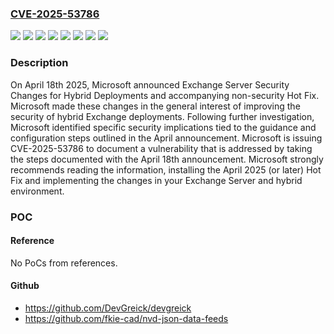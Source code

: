 ### [CVE-2025-53786](https://cve.mitre.org/cgi-bin/cvename.cgi?name=CVE-2025-53786)
![](https://img.shields.io/static/v1?label=Product&message=Microsoft%20Exchange%20Server%202016%20Cumulative%20Update%2023&color=blue)
![](https://img.shields.io/static/v1?label=Product&message=Microsoft%20Exchange%20Server%202019%20Cumulative%20Update%2014&color=blue)
![](https://img.shields.io/static/v1?label=Product&message=Microsoft%20Exchange%20Server%202019%20Cumulative%20Update%2015&color=blue)
![](https://img.shields.io/static/v1?label=Product&message=Microsoft%20Exchange%20Server%20Subscription%20Edition%20RTM&color=blue)
![](https://img.shields.io/static/v1?label=Version&message=15.01.0%20&color=brightgreen)
![](https://img.shields.io/static/v1?label=Version&message=15.02.0%20&color=brightgreen)
![](https://img.shields.io/static/v1?label=Version&message=15.02.0.0%20&color=brightgreen)
![](https://img.shields.io/static/v1?label=Vulnerability&message=CWE-287%3A%20Improper%20Authentication&color=brightgreen)

### Description

On April 18th 2025, Microsoft announced Exchange Server Security Changes for Hybrid Deployments and accompanying non-security Hot Fix. Microsoft made these changes in the general interest of improving the security of hybrid Exchange deployments. Following further investigation, Microsoft identified specific security implications tied to the guidance and configuration steps outlined in the April announcement. Microsoft is issuing CVE-2025-53786 to document a vulnerability that is addressed by taking the steps documented with the April 18th announcement. Microsoft strongly recommends reading the information, installing the April 2025 (or later) Hot Fix and implementing the changes in your Exchange Server and hybrid environment.

### POC

#### Reference
No PoCs from references.

#### Github
- https://github.com/DevGreick/devgreick
- https://github.com/fkie-cad/nvd-json-data-feeds

